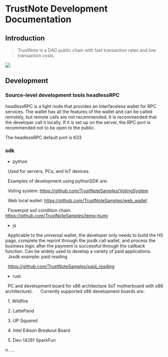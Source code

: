 # TrustNote Development Documentation

## Introduction

> TrustNote is a DAG public chain with fast transaction rates and low transaction costs.

![](developers.png)

## Development

### Source-level development tools headlessRPC

headlessRPC is a light node that provides an interfaceless wallet for RPC services. The wallet has all the features of the wallet and can be called remotely, but remote calls are not recommended. It is recommended that the developer call it locally. If it is set up on the server, the RPC port is recommended not to be open to the public.

The headlessRPC default port is 633

### sdk

* python

  Used for servers, PCs, and IoT devices.
  
  Examples of development using pythonSDK are:
  
  Voting system: https://github.com/TrustNoteSamples/VotingSystem
  
  Web local wallet: https://github.com/TrustNoteSamples/web_wallet
  
  Flowerpot soil condition chain: https://github.com/TrustNoteSamples/temp-humi
  
* js

  Applicable to the universal wallet, the developer only needs to build the H5 page, complete the reprint through the jssdk call wallet, and process the business logic after the payment is successful through the callback function. Can be widely used to develop a variety of paid applications.
  
  Jssdk example: paid reading
  
  https://github.com/TrustNoteSamples/paid_reading
  
* rust

  PC and development board for x86 architecture (IoT motherboard with x86 architecture).
  
  Currently supported x86 development boards are:
  
  1. Wildfire
  
  2. LattePand
  
  3. UP Squared
  
  4. intel Edison Breakout Board
  
  5. Dev-14281 SparkFun
  
  n. ...
